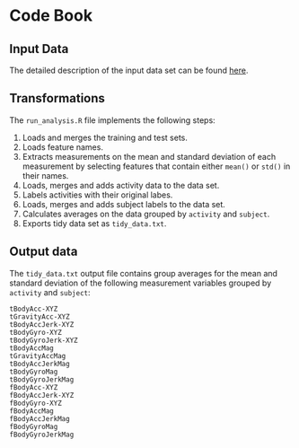 # Code Book

## Input Data

The detailed description of the input data set can be found [here](http://archive.ics.uci.edu/ml/datasets/Human+Activity+Recognition+Using+Smartphones).

## Transformations

The `run_analysis.R` file implements the following steps:

1.  Loads and merges the training and test sets.
2.  Loads feature names.
3.  Extracts measurements on the mean and standard deviation of each measurement by selecting features that contain
    either `mean()` or `std()` in their names.
4.  Loads, merges and adds activity data to the data set.
5.  Labels activities with their original labes.
6.  Loads, merges and adds subject labels to the data set.
7.  Calculates averages on the data grouped by `activity` and `subject`.
8.  Exports tidy data set as `tidy_data.txt`.

## Output data

The `tidy_data.txt` output file contains group averages for the mean and standard deviation of the following measurement
variables grouped by `activity` and `subject`:

    tBodyAcc-XYZ
    tGravityAcc-XYZ
    tBodyAccJerk-XYZ
    tBodyGyro-XYZ
    tBodyGyroJerk-XYZ
    tBodyAccMag
    tGravityAccMag
    tBodyAccJerkMag
    tBodyGyroMag
    tBodyGyroJerkMag
    fBodyAcc-XYZ
    fBodyAccJerk-XYZ
    fBodyGyro-XYZ
    fBodyAccMag
    fBodyAccJerkMag
    fBodyGyroMag
    fBodyGyroJerkMag
